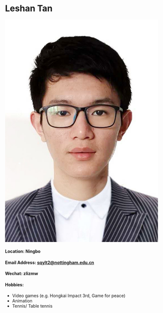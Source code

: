 # Leshan Tan
![My Photograph](../images/contributors/Leshan_Tan.jpeg)
#### Location: Ningbo
#### Email Address: sqylt2@nottingham.edu.cn

#### Wechat: zlizmw
#### Hobbies:
* Video games (e.g. Hongkai Impact 3rd, Game for peace)
* Animation
* Tennis/ Table tennis

